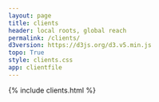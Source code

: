 ```yaml
---
layout: page
title: clients
header: local roots, global reach
permalink: /clients/
d3version: https://d3js.org/d3.v5.min.js
topo: True
style: clients.css
app: clientfile
---
```


{% include clients.html %}
